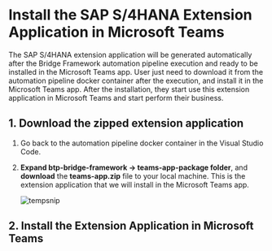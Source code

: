 # Install the SAP S/4HANA Extension Application in Microsoft Teams

The SAP S/4HANA extension application will be generated automatically after the Bridge Framework automation pipeline execution and ready to be installed in the Microsoft Teams app. User just need to download it from the automation pipeline docker container after the execution, and install it in the Microsoft Teams app. After the installation, they start use this extension application in Microsoft Teams and start perform their business.  

## 1. Download the zipped extension application

1. Go back to the automation pipeline docker container in the Visual Studio Code.

2.  **Expand btp-bridge-framework -> teams-app-package folder**, and **download** the **teams-app.zip** file to your local machine. This is the extension application that we will install in the Microsoft Teams app.
    
    ![tempsnip](https://user-images.githubusercontent.com/29527722/210104395-ec9896d0-d53c-4de5-99ff-5f4977794312.png)

## 2. Install the Extension Application in Microsoft Teams

